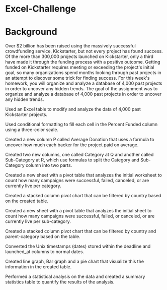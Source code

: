 # Excel-Challenge
# Background
Over $2 billion has been raised using the massively successful crowdfunding service, Kickstarter, but not every project has found success. Of the more than 300,000 projects launched on Kickstarter, only a third have made it through the funding process with a positive outcome.
Getting funded on Kickstarter requires meeting or exceeding the project's initial goal, so many organizations spend months looking through past projects in an attempt to discover some trick for finding success. For this week's homework, you will organize and analyze a database of 4,000 past projects in order to uncover any hidden trends.
The goal of the assignment was to organize and analyze a database of 4,000 past projects in order to uncover any hidden trends.

Used an Excel table to modify and analyze the data of 4,000 past Kickstarter projects. 

Used conditional formatting to fill each cell in the Percent Funded column using a three-color scale. 

Created a new column P called Average Donation that uses a formula to uncover how much each backer for the project paid on average.

Created two new columns, one called Category at Q and another called Sub-Category at R, which use formulas to split the Category and Sub-Category column into two parts.

Created a new sheet with a pivot table that analyzes the initial worksheet to count how many campaigns were successful, failed, canceled, or are currently live per category.

Created a stacked column pivot chart that can be filtered by country based on the created table.

Created a new sheet with a pivot table that analyzes the initial sheet to count how many campaigns were successful, failed, or canceled, or are currently live per sub-category.

Created a stacked column pivot chart that can be filtered by country and parent-category based on the table.

Converted the Unix timestamps (dates) stored within the deadline and launched_at columns to normal dates.

Created line graph, Bar graph and a pie chart that visualize this the information in the created table.

Performed a statistical analysis on the data and created a summary statistics table to quantify the results of the analysis.
